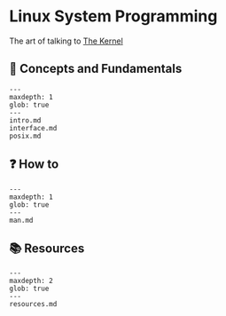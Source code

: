 # Linux System Programming

The art of talking to [The Kernel](https://kernel.org/)

## 🧠 Concepts and Fundamentals

```{toctree}
---
maxdepth: 1
glob: true
---
intro.md
interface.md
posix.md
```

## ❓ How to

```{toctree}
---
maxdepth: 1
glob: true
---
man.md
```

## 📚 Resources

```{toctree}
---
maxdepth: 2
glob: true
---
resources.md
```
